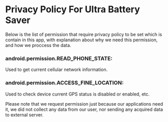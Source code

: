 # Privacy Policy For Ultra Battery Saver






Below is the list of permission that require privacy policy to be set which is contain in this app, with explanation about why we need this permission, and how we proccess the data.


### android.permission.READ_PHONE_STATE:

Used to get current cellular network information.


### android.permission.ACCESS_FINE_LOCATION:

Used to check device current GPS status is disabled or enabled, etc.



Please note that we request permission just because our applications need it, we did not collect any data from our user, nor sending any acquired data to external server.
